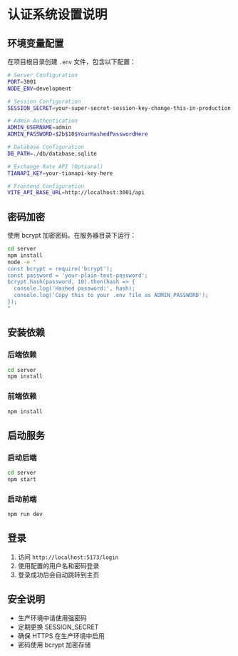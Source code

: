 # 认证系统设置说明

## 环境变量配置

在项目根目录创建 `.env` 文件，包含以下配置：

```bash
# Server Configuration
PORT=3001
NODE_ENV=development

# Session Configuration
SESSION_SECRET=your-super-secret-session-key-change-this-in-production

# Admin Authentication
ADMIN_USERNAME=admin
ADMIN_PASSWORD=$2b$10$YourHashedPasswordHere

# Database Configuration
DB_PATH=./db/database.sqlite

# Exchange Rate API (Optional)
TIANAPI_KEY=your-tianapi-key-here

# Frontend Configuration
VITE_API_BASE_URL=http://localhost:3001/api
```

## 密码加密

使用 bcrypt 加密密码。在服务器目录下运行：

```bash
cd server
npm install
node -e "
const bcrypt = require('bcrypt');
const password = 'your-plain-text-password';
bcrypt.hash(password, 10).then(hash => {
  console.log('Hashed password:', hash);
  console.log('Copy this to your .env file as ADMIN_PASSWORD');
});
"
```

## 安装依赖

### 后端依赖
```bash
cd server
npm install
```

### 前端依赖
```bash
npm install
```

## 启动服务

### 启动后端
```bash
cd server
npm start
```

### 启动前端
```bash
npm run dev
```

## 登录

1. 访问 `http://localhost:5173/login`
2. 使用配置的用户名和密码登录
3. 登录成功后会自动跳转到主页

## 安全说明

- 生产环境中请使用强密码
- 定期更换 SESSION_SECRET
- 确保 HTTPS 在生产环境中启用
- 密码使用 bcrypt 加密存储
